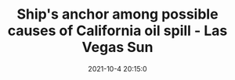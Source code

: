 ---
"title": "Ship's anchor among possible causes of California oil spill - Las Vegas Sun"
"date": "2021-10-4 20:15:0"
"feed_name": "GOOGLENEWSDRILLING"
"feed_website": "https://news.google.com/search?q=drilling%2Bincident&hl=en-US&gl=US&ceid=US:en"
"feed_rss": "https://news.google.com/rss/search?q=drilling%2Bincident&hl=en-US&gl=US&ceid=US:en"
"link": "https://m.lasvegassun.com/news/2021/oct/04/response-time-questioned-in-southern-california-oi/"
"source": "{'href': 'https://m.lasvegassun.com', 'title': 'Las Vegas Sun'}"
"file": "_posts/2021-1-1-24751aee2faa45a1cb82605dd9b88eb3d36b4a25.md"
"accident": "1"
"drilling": "1"
"dead": "0"
"injured": "0"
"arrested": "0"
"place": "unknown place"
"where": "unknown site"
"causes": "unknown"
"place_uri": "unknown place"
---